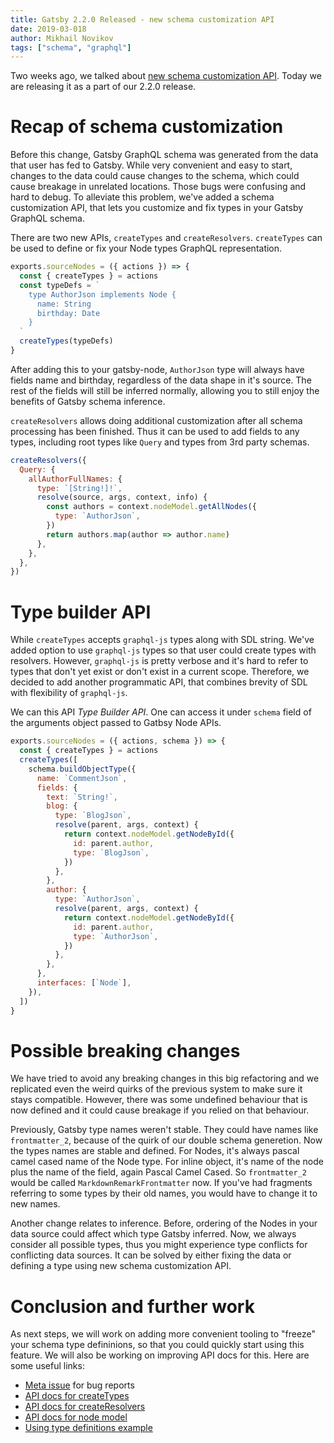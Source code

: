 ```yaml
---
title: Gatsby 2.2.0 Released - new schema customization API
date: 2019-03-018
author: Mikhail Novikov
tags: ["schema", "graphql"]
---
```


Two weeks ago, we talked about [new schema customization API](../2019-03-04-new-schema-customization). Today we are releasing it as a part of our 2.2.0 release.

# Recap of schema customization

Before this change, Gatsby GraphQL schema was generated from the data that user has fed to Gatsby. While very convenient and easy to start, changes to the data could cause changes to the schema, which could cause breakage in unrelated locations. Those bugs were confusing and hard to debug. To alleviate this problem, we've added a schema customization API, that lets you customize and fix types in your Gatsby GraphQL schema.

There are two new APIs, `createTypes` and `createResolvers`. `createTypes` can be used to define or fix your Node types GraphQL representation.

```js:title=gatsby-node.js
exports.sourceNodes = ({ actions }) => {
  const { createTypes } = actions
  const typeDefs = `
    type AuthorJson implements Node {
      name: String
      birthday: Date
    }
  `
  createTypes(typeDefs)
}
```

After adding this to your gatsby-node, `AuthorJson` type will always have fields name and birthday, regardless of the data shape in it's source. The rest of the fields will still be inferred normally, allowing you to still enjoy the benefits of Gatsby schema inference.

`createResolvers` allows doing additional customization after all schema processing has been finished. Thus it can be used to add fields to any types, including root types like `Query` and types from 3rd party schemas.

```js:title=gatsby-node.js
createResolvers({
  Query: {
    allAuthorFullNames: {
      type: `[String!]!`,
      resolve(source, args, context, info) {
        const authors = context.nodeModel.getAllNodes({
          type: `AuthorJson`,
        })
        return authors.map(author => author.name)
      },
    },
  },
})
```

# Type builder API

While `createTypes` accepts `graphql-js` types along with SDL string. We've added option to use `graphql-js` types so that user could create types with resolvers. However, `graphql-js` is pretty verbose and it's hard to refer to types that don't yet exist or don't exist in a current scope. Therefore, we decided to add another programmatic API, that combines brevity of SDL with flexibility of `graphql-js`.

We can this API _Type Builder API_. One can access it under `schema` field of the arguments object passed to Gatbsy Node APIs.

```js
exports.sourceNodes = ({ actions, schema }) => {
  const { createTypes } = actions
  createTypes([
    schema.buildObjectType({
      name: `CommentJson`,
      fields: {
        text: `String!`,
        blog: {
          type: `BlogJson`,
          resolve(parent, args, context) {
            return context.nodeModel.getNodeById({
              id: parent.author,
              type: `BlogJson`,
            })
          },
        },
        author: {
          type: `AuthorJson`,
          resolve(parent, args, context) {
            return context.nodeModel.getNodeById({
              id: parent.author,
              type: `AuthorJson`,
            })
          },
        },
      },
      interfaces: [`Node`],
    }),
  ])
}
```

# Possible breaking changes

We have tried to avoid any breaking changes in this big refactoring and we replicated even the weird quirks of the previous system to make sure it stays compatible. However, there was some undefined behaviour that is now defined and it could cause breakage if you relied on that behaviour.

Previously, Gatsby type names weren't stable. They could have names like `frontmatter_2`, because of the quirk of our double schema generetion. Now the types names are stable and defined. For Nodes, it's always pascal camel cased name of the Node type. For inline object, it's name of the node plus the name of the field, again Pascal Camel Cased. So `frontmatter_2` would be called `MarkdownRemarkFrontmatter` now. If you've had fragments referring to some types by their old names, you would have to change it to new names.

Another change relates to inference. Before, ordering of the Nodes in your data source could affect which type Gatsby inferred. Now, we always consider all possible types, thus you might experience type conflicts for conflicting data sources. It can be solved by either fixing the data or defining a type using new schema customization API.

# Conclusion and further work

As next steps, we will work on adding more convenient tooling to "freeze" your schema type defininions, so that you could quickly start using this feature. We will also be working on improving API docs for this. Here are some useful links:

- [Meta issue](https://github.com/gatsbyjs/gatsby/issues/12272) for bug reports
- [API docs for createTypes](/docs/actions/#createTypes)
- [API docs for createResolvers](/docs/node-apis/#createResolvers)
- [API docs for node model](/docs/node-model)
- [Using type definitions example](https://github.com/gatsbyjs/gatsby/tree/master/examples/using-type-definitions)
